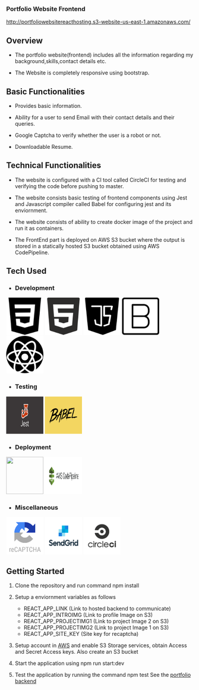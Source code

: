 ### Portfolio Website Frontend

http://portfoliowebsitereacthosting.s3-website-us-east-1.amazonaws.com/

## Overview

- The portfolio website(frontend) includes all the information regarding my background,skills,contact details etc.

- The Website is completely responsive using bootstrap.

## Basic Functionalities

- Provides basic information.

- Ability for a user to send Email with their contact details and their queries.

- Google Captcha to verify whether the user is a robot or not.

- Downloadable Resume.

## Technical Functionalities

- The website is configured with a CI tool called CircleCI for testing and verifying the code before pushing to master.

- The website consists basic testing of frontend components using Jest and Javascript compiler called Babel for configuring jest and its enviornment.

- The website consists of ability to create docker image of the project and run it as containers.

- The FrontEnd part is deployed on AWS S3 bucket where the output is stored in a statically hosted S3 bucket obtained using AWS CodePipeline.

## Tech Used

- ### Development

<img src="https://github.com/Sachin796/portfolio_frontend/blob/master/public/images/css.svg" width="100" height="100">

<img src="https://github.com/Sachin796/portfolio_frontend/blob/master/public/images/html-5.svg" width="100" height="100">

<img src="https://github.com/Sachin796/portfolio_frontend/blob/master/public/images/java-script.svg" width="100" height="100">

<img src="https://github.com/Sachin796/portfolio_frontend/blob/master/public/images/bootstrap.svg" width="100" height="100">

<img src="https://github.com/Sachin796/portfolio_frontend/blob/master/public/images/react.svg" width="100" height="100">

- ### Testing

<img src="https://github.com/Sachin796/portfolio_frontend/blob/master/public/images/jest.png" width="100" height="100">

<img src="https://github.com/Sachin796/portfolio_frontend/blob/master/public/images/babel.png" width="100" height="100">

- ### Deployment

<img src="https://github.com/Sachin796/portfolio_frontend/blob/master/public/images/s3.png" width="100" height="100">

<img src="https://github.com/Sachin796/portfolio_frontend/blob/master/public/images/codepipeline.png" width="100" height="100">

- ### Miscellaneous

<img src="https://github.com/Sachin796/portfolio_frontend/blob/master/public/images/recaptcha.png" width="100" height="100">

<img src="https://github.com/Sachin796/portfolio_frontend/blob/master/public/images/sendgrid.png" width="100" height="100">

<img src="https://github.com/Sachin796/portfolio_frontend/blob/master/public/images/circleci.png" width="100" height="100">

## Getting Started

1. Clone the repository and run command npm install

2. Setup a enviornment variables as follows

   - REACT_APP_LINK (Link to hosted backend to communicate)
   - REACT_APP_INTROIMG (Link to profile Image on S3)
   - REACT_APP_PROJECTIMG1 (Link to project Image 2 on S3)
   - REACT_APP_PROJECTIMG2 (Link to project Image 1 on S3)
   - REACT_APP_SITE_KEY (Site key for recaptcha)

3. Setup account in [AWS](https://aws.amazon.com/s3/) and enable S3 Storage services, obtain Access and Secret Access keys. Also create an S3 bucket

4. Start the application using npm run start:dev

5. Test the application by running the command npm test
   See the [portfolio backend](https://github.com/Sachin796/portfolio_backend)
